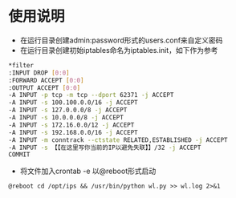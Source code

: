 # 使用说明
- 在运行目录创建admin:password形式的users.conf来自定义密码
- 在运行目录创建初始iptables命名为iptables.init，如下作为参考
``` bash
*filter
:INPUT DROP [0:0]
:FORWARD ACCEPT [0:0]
:OUTPUT ACCEPT [0:0]
-A INPUT -p tcp -m tcp --dport 62371 -j ACCEPT
-A INPUT -s 100.100.0.0/16 -j ACCEPT
-A INPUT -s 127.0.0.0/8 -j ACCEPT
-A INPUT -s 10.0.0.0/8 -j ACCEPT
-A INPUT -s 172.16.0.0/12 -j ACCEPT
-A INPUT -s 192.168.0.0/16 -j ACCEPT
-A INPUT -m conntrack --ctstate RELATED,ESTABLISHED -j ACCEPT
-A INPUT -s 【【在这里写你当前的IP以避免失联】】/32 -j ACCEPT
COMMIT
```

- 将文件加入crontab -e 以@reboot形式启动
```
@reboot cd /opt/ips && /usr/bin/python wl.py >> wl.log 2>&1
```
